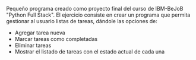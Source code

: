 Pequeño programa creado como proyecto final del curso de IBM-BeJoB "Python Full Stack".
El ejercicio consiste en crear un programa que permita gestionar al usuario listas de tareas, dándole las opciones de:
- Agregar tarea nueva
- Marcar tareas como completadas
- Eliminar tareas
- Mostrar el listado de tareas con el estado actual de cada una
